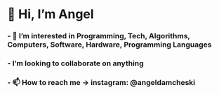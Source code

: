 #  👋 Hi, I’m Angel
### - 👀 I’m interested in Programming, Tech, Algorithms, Computers, Software, Hardware, Programming Languages
### - I’m looking to collaborate on anything
### - 📫 How to reach me -> instagram: @angeldamcheski

<!---
angeldamcheski/angeldamcheski is a ✨ special ✨ repository because its `README.md` (this file) appears on your GitHub profile.
You can click the Preview link to take a look at your changes.
--->
